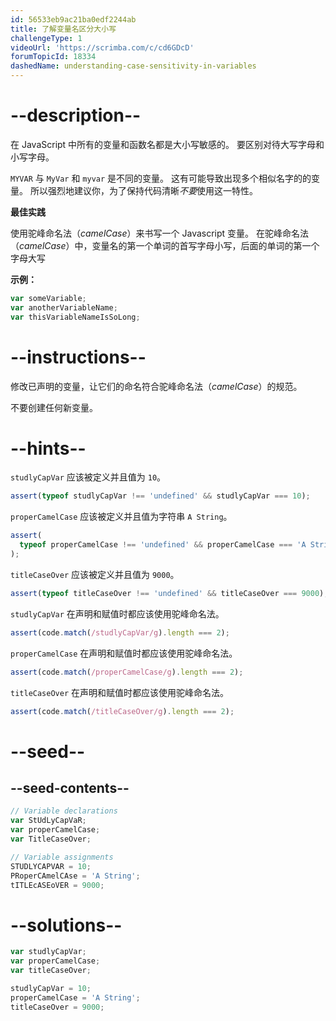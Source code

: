 ```yaml
---
id: 56533eb9ac21ba0edf2244ab
title: 了解变量名区分大小写
challengeType: 1
videoUrl: 'https://scrimba.com/c/cd6GDcD'
forumTopicId: 18334
dashedName: understanding-case-sensitivity-in-variables
---
```


# --description--

在 JavaScript 中所有的变量和函数名都是大小写敏感的。 要区别对待大写字母和小写字母。

`MYVAR` 与 `MyVar` 和 `myvar` 是不同的变量。 这有可能导致出现多个相似名字的的变量。 所以强烈地建议你，为了保持代码清晰*不要*使用这一特性。

**最佳实践**

使用驼峰命名法（<dfn>camelCase</dfn>）来书写一个 Javascript 变量。 在驼峰命名法（<dfn>camelCase</dfn>）中，变量名的第一个单词的首写字母小写，后面的单词的第一个字母大写

**示例：**

```js
var someVariable;
var anotherVariableName;
var thisVariableNameIsSoLong;
```

# --instructions--

修改已声明的变量，让它们的命名符合驼峰命名法（<dfn>camelCase</dfn>）的规范。

不要创建任何新变量。

# --hints--

`studlyCapVar` 应该被定义并且值为 `10`。

```js
assert(typeof studlyCapVar !== 'undefined' && studlyCapVar === 10);
```

`properCamelCase` 应该被定义并且值为字符串 `A String`。

```js
assert(
  typeof properCamelCase !== 'undefined' && properCamelCase === 'A String'
);
```

`titleCaseOver` 应该被定义并且值为 `9000`。

```js
assert(typeof titleCaseOver !== 'undefined' && titleCaseOver === 9000);
```

`studlyCapVar` 在声明和赋值时都应该使用驼峰命名法。

```js
assert(code.match(/studlyCapVar/g).length === 2);
```

`properCamelCase` 在声明和赋值时都应该使用驼峰命名法。

```js
assert(code.match(/properCamelCase/g).length === 2);
```

`titleCaseOver` 在声明和赋值时都应该使用驼峰命名法。

```js
assert(code.match(/titleCaseOver/g).length === 2);
```

# --seed--

## --seed-contents--

```js
// Variable declarations
var StUdLyCapVaR;
var properCamelCase;
var TitleCaseOver;

// Variable assignments
STUDLYCAPVAR = 10;
PRoperCAmelCAse = 'A String';
tITLEcASEoVER = 9000;
```

# --solutions--

```js
var studlyCapVar;
var properCamelCase;
var titleCaseOver;

studlyCapVar = 10;
properCamelCase = 'A String';
titleCaseOver = 9000;
```
